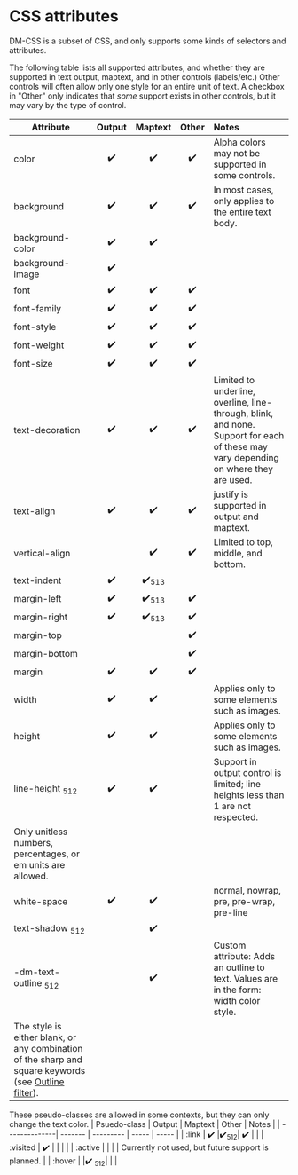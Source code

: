 # CSS attributes


DM-CSS is a subset of CSS, and only supports some kinds of
selectors and attributes. 

The following table lists all
supported attributes, and whether they are supported in text output,
maptext, and in other controls (labels/etc.) Other controls will often
allow only one style for an entire unit of text. A checkbox in \"Other\"
only indicates that *some* support exists in other controls, but it may
vary by the type of control.

  | Attribute          | Output  | Maptext | Other | Notes |
  | ------------------ | :-----: | :-----: | :---: | :---  |
  | color              | ✔️     |  ✔️     |	✔️    | Alpha colors may not be supported in some controls. |
  | background         | ✔️     |  ✔️     | 	✔️  | In most cases, only applies to the entire text body. |
  | background-color   | ✔️     |  ✔️     |       |       |
  | background-image   | ✔️     |         |        |       |
  | font               | ✔️     | ✔️      | 	✔️  |       | 
  | font-family        | ✔️     | ✔️      | 	✔️  |       |
  | font-style         | ✔️     | ✔️      | 	✔️  |       |
  | font-weight        | ✔️     | ✔️      | 	✔️  |       |
  | font-size          | ✔️     | ✔️      |  	✔️  |       |
  | text-decoration    | ✔️     | ✔️      | 	✔️  | Limited to underline, overline, line-through, blink, and none. Support for each of these may vary depending on where they are used. |
  | text-align         | ✔️     | ✔️      | 	✔️  | justify is supported in output and maptext.|
  | vertical-align     |        | ✔️      | 	✔️  | Limited to top, middle, and bottom. |
  | text-indent        | ✔️     | ✔️<sub>513</sub> |       |       |
  | margin-left        | ✔️     |  ✔️<sub>513</sub> |  ✔️   |       |
  | margin-right       | ✔️     |  ✔️<sub>513</sub> |  ✔️   |       |
  | margin-top         |        |          |  ✔️   |       |
  | margin-bottom      |        |          |  ✔️   |       |
  | margin             | ✔️     |  ✔️     |  ✔️   |       |
  | width              | ✔️     |  ✔️     |       | Applies only to some elements such as images. |
  | height             | ✔️     |  ✔️     |       | Applies only to some elements such as images. |
  | line-height <sub>512</sub>       | ✔️     |  ✔️     |       | Support in output control is limited; line heights less than 1 are not respected.
Only unitless numbers, percentages, or em units are allowed. |
  | white-space        | ✔️     |  ✔️     |       | normal, nowrap, pre, pre-wrap, pre-line |
  | text-shadow <sub>512</sub>       |        | ✔️      |       |       |
  | -dm-text-outline <sub>512</sub>  |         | ✔️     |       | Custom attribute: Adds an outline to text. Values are in the form: width color style.
The style is either blank, or any combination of the sharp and square keywords (see [Outline filter](/ref/notes/filters/outline.md)). |


These pseudo-classes are allowed in some contexts, but they can
only change the text color.
 |  Psuedo-class  |  Output  |  Maptext  | Other | Notes |
 |  --------------|  ------- | --------- | ----- | ----- |
 |  :link         |   ✔️     |✔️<sub>512</sub>|   ✔️  |       |
 |  :visited      |   ✔️     |           |       |       |
 |  :active       |          |           |       | Currently not used, but future support is planned. |
 |  :hover        |          |✔️ <sub>512</sub>|       |       |
